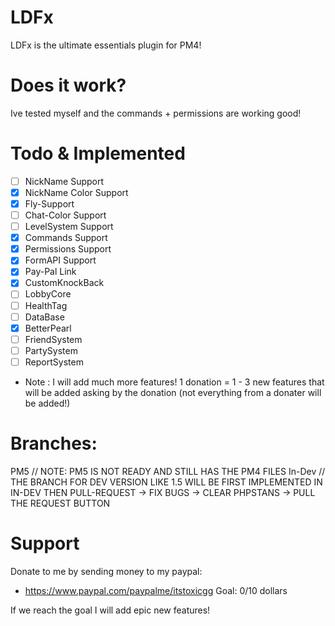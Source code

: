 # LDFx
LDFx is the ultimate essentials plugin for PM4!
# Does it work?
Ive tested myself and the commands + permissions are working good!
# Todo & Implemented
- [ ] NickName Support
- [X] NickName Color Support
- [X] Fly-Support
- [ ] Chat-Color Support
- [ ] LevelSystem Support
- [X] Commands Support
- [X] Permissions Support
- [X] FormAPI Support
- [X] Pay-Pal Link
- [X] CustomKnockBack
- [ ] LobbyCore
- [ ] HealthTag
- [ ] DataBase
- [X] BetterPearl
- [ ] FriendSystem
- [ ] PartySystem
- [ ] ReportSystem
- Note : I will add much more features! 1 donation = 1 - 3 new features that will be added asking by the donation (not everything from a donater will be added!)
# Branches:
PM5 // NOTE: PM5 IS NOT READY AND STILL HAS THE PM4 FILES
In-Dev // THE BRANCH FOR DEV VERSION LIKE 1.5 WILL BE FIRST IMPLEMENTED IN IN-DEV THEN PULL-REQUEST -> FIX BUGS -> CLEAR PHPSTANS -> PULL THE REQUEST BUTTON
# Support
Donate to me by sending money to my paypal:

- https://www.paypal.com/paypalme/itstoxicgg
Goal: 0/10 dollars

If we reach the goal I will add epic new features!
